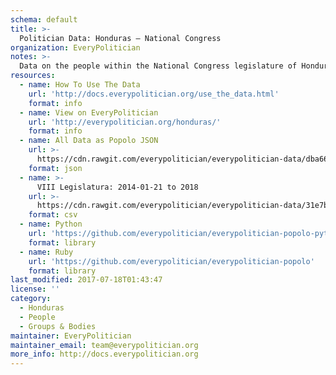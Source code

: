 ```yaml
---
schema: default
title: >-
  Politician Data: Honduras — National Congress
organization: EveryPolitician
notes: >-
  Data on the people within the National Congress legislature of Honduras.
resources:
  - name: How To Use The Data
    url: 'http://docs.everypolitician.org/use_the_data.html'
    format: info
  - name: View on EveryPolitician
    url: 'http://everypolitician.org/honduras/'
    format: info
  - name: All Data as Popolo JSON
    url: >-
      https://cdn.rawgit.com/everypolitician/everypolitician-data/dba6621712fa36cf9cce733515471e018bc2f817/data/Honduras/Congreso_Nacional/ep-popolo-v1.0.json
    format: json
  - name: >-
      VIII Legislatura: 2014-01-21 to 2018
    url: >-
      https://cdn.rawgit.com/everypolitician/everypolitician-data/31e7bd24ac7f567bc3b4bd8d8be159f558764342/data/Honduras/Congreso_Nacional/term-8.csv
    format: csv
  - name: Python
    url: 'https://github.com/everypolitician/everypolitician-popolo-python'
    format: library
  - name: Ruby
    url: 'https://github.com/everypolitician/everypolitician-popolo'
    format: library
last_modified: 2017-07-18T01:43:47
license: ''
category:
  - Honduras
  - People
  - Groups & Bodies
maintainer: EveryPolitician
maintainer_email: team@everypolitician.org
more_info: http://docs.everypolitician.org
---
```

